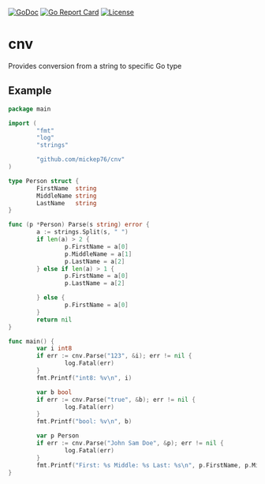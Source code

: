 [![GoDoc](https://godoc.org/github.com/mickep76/cnv?status.svg)](https://godoc.org/github.com/mickep76/cnv)
[![Go Report Card](https://goreportcard.com/badge/github.com/mickep76/cnv)](https://goreportcard.com/report/github.com/mickep76/cnv)
[![License](https://img.shields.io/badge/License-Apache%202.0-blue.svg)](https://github.com/mickep76/cnv/blob/master/LICENSE)

# cnv

Provides conversion from a string to specific Go type

## Example

```go
package main

import (
        "fmt"
        "log"
        "strings"

        "github.com/mickep76/cnv"
)

type Person struct {
        FirstName  string
        MiddleName string
        LastName   string
}

func (p *Person) Parse(s string) error {
        a := strings.Split(s, " ")
        if len(a) > 2 {
                p.FirstName = a[0]
                p.MiddleName = a[1]
                p.LastName = a[2]
        } else if len(a) > 1 {
                p.FirstName = a[0]
                p.LastName = a[2]

        } else {
                p.FirstName = a[0]
        }
        return nil
}

func main() {
        var i int8
        if err := cnv.Parse("123", &i); err != nil {
                log.Fatal(err)
        }
        fmt.Printf("int8: %v\n", i)

        var b bool
        if err := cnv.Parse("true", &b); err != nil {
                log.Fatal(err)
        }
        fmt.Printf("bool: %v\n", b)

        var p Person
        if err := cnv.Parse("John Sam Doe", &p); err != nil {
                log.Fatal(err)
        }
        fmt.Printf("First: %s Middle: %s Last: %s\n", p.FirstName, p.MiddleName, p.LastName)
}
```
